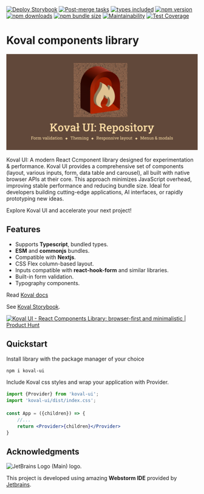 [![Deploy Storybook](https://github.com/morewings/koval-ui/actions/workflows/pages.yml/badge.svg)](https://github.com/morewings/koval-ui/actions/workflows/pages.yml)
[![Post-merge tasks](https://github.com/morewings/koval-ui/actions/workflows/merge-jobs.yml/badge.svg)](https://github.com/morewings/koval-ui/actions/workflows/merge-jobs.yml)
[![types included](https://img.shields.io/github/package-json/types/morewings/koval-ui)](https://github.com/morewings/koval-ui)
[![npm version](https://badge.fury.io/js/koval-ui.svg)](https://www.npmjs.com/package/koval-ui)
[![npm downloads](https://img.shields.io/npm/dm/koval-ui)](https://www.npmcharts.com/compare/koval-ui?interval=7)
[![npm bundle size](https://deno.bundlejs.com/badge?q=koval-ui@latest&config={"esbuild":{"external":["react","react-dom"]}})](https://bundlejs.com/?bundle&q=koval-ui@latest&config={"analysis":"treemap","esbuild":{"external":["react","react-dom"]}})
[![Maintainability](https://api.codeclimate.com/v1/badges/bd5faa98bfe0416e4ce4/maintainability)](https://codeclimate.com/github/morewings/koval-ui/maintainability)
[![Test Coverage](https://api.codeclimate.com/v1/badges/bd5faa98bfe0416e4ce4/test_coverage)](https://codeclimate.com/github/morewings/koval-ui/test_coverage)

# Koval components library

[![NPM library Create React App template logo](./design/logo-repo.png)](#)

Koval UI: A modern React Ccmponent library designed for experimentation & performance. Koval  UI provides a comprehensive set of components (layout, various inputs, form, data table and carousel), all built with native browser APIs at their core. This approach minimizes JavaScript overhead, improving stable performance and reducing bundle size. Ideal for developers building cutting-edge applications, AI interfaces, or rapidly prototyping new ideas. 

Explore Koval UI and accelerate your next project!

## Features

- Supports **Typescript**, bundled types.
- **ESM** and **commonjs** bundles.
- Compatible with **Nextjs**.
- CSS Flex column-based layout.
- Inputs compatible with **react-hook-form** and similar libraries.
- Built-in form validation.
- Typography components.

Read [Koval docs](https://koval.support/)

See [Koval Storybook](https://morewings.github.io/koval-ui/).

<a href="https://www.producthunt.com/posts/koval-ui?embed=true&utm_source=badge-featured&utm_medium=badge&utm_souce=badge-koval&#0045;ui" target="_blank"><img src="https://api.producthunt.com/widgets/embed-image/v1/featured.svg?post_id=957861&theme=dark&t=1745849295565" alt="Koval&#0032;UI - &#0032;React&#0032;Components&#0032;Library&#0058;&#0032;browser&#0045;first&#0032;and&#0032;minimalistic | Product Hunt" style="width: 250px; height: 54px;" width="250" height="54" /></a>

## Quickstart

Install library with the package manager of your choice

```bash
npm i koval-ui
```

Include Koval css styles and wrap your application with Provider.

```jsx
import {Provider} from 'koval-ui';
import 'koval-ui/dist/index.css';

const App = ({children}) => {
    //...
    return <Provider>{children}</Provider>
}
```

## Acknowledgments

<img width="222" src="https://resources.jetbrains.com/storage/products/company/brand/logos/jb_beam.png" alt="JetBrains Logo (Main) logo.">

This project is developed using amazing **Webstorm IDE** provided by [Jetbrains](https://www.jetbrains.com).


